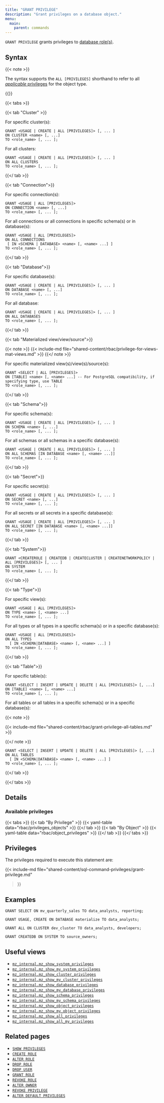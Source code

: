 ```yaml
---
title: "GRANT PRIVILEGE"
description: "Grant privileges on a database object."
menu:
  main:
    parent: commands
---
```


`GRANT PRIVILEGE` grants privileges to [database
role(s)](/manage/access-control/manage-roles/).

## Syntax

{{< note >}}

The syntax supports the `ALL [PRIVILEGES]` shorthand to refer to all
[*applicable* privileges](/sql/grant-privilege/#available-privileges) for the
object type.

{{</note>}}

{{< tabs >}}

<!-- ============ CLUSTER syntax ==============  -->

{{< tab "Cluster" >}}

For specific cluster(s):

```mzsql
GRANT <USAGE | CREATE | ALL [PRIVILEGES]> [, ... ]
ON CLUSTER <name> [, ...]
TO <role_name> [, ... ];
```

For all clusters:

```mzsql
GRANT <USAGE | CREATE | ALL [PRIVILEGES]> [, ... ]
ON ALL CLUSTERS
TO <role_name> [, ... ];
```
{{</ tab >}}

<!-- ================== Connection syntax ======================  -->

{{< tab "Connection">}}

For specific connection(s):

```mzsql
GRANT <USAGE | ALL [PRIVILEGES]>
ON CONNECTION <name> [, ...]
TO <role_name> [, ... ];
```

For all connections or all connections in specific schema(s) or in database(s):

```mzsql
GRANT <USAGE | ALL [PRIVILEGES]>
ON ALL CONNECTIONS
 [ IN <SCHEMA | DATABASE> <name> [, <name> ...] ]
TO <role_name> [, ... ];
```

{{</ tab >}}

<!-- ================== Database syntax =====================  -->

{{< tab "Database">}}

For specific database(s):

```mzsql
GRANT <USAGE | CREATE | ALL [PRIVILEGES]> [, ... ]
ON DATABASE <name> [, ...]
TO <role_name> [, ... ];
```

For all database:

```mzsql
GRANT <USAGE | CREATE | ALL [PRIVILEGES]> [, ... ]
ON ALL DATABASES
TO <role_name> [, ... ];
```

{{</ tab >}}

<!-- =============== Materialized view syntax ===================  -->

{{< tab "Materialized view/view/source">}}

{{< note >}}
{{< include-md file="shared-content/rbac/privilege-for-views-mat-views.md" >}}
{{</ note >}}

For specific materialized view(s)/view(s)/source(s):

```mzsql
GRANT <SELECT | ALL [PRIVILEGES]>
ON [TABLE] <name> [, <name> ...] -- For PostgreSQL compatibility, if specifying type, use TABLE
TO <role_name> [, ... ];
```

{{</ tab >}}

<!-- ==================== Schema syntax =====================  -->

{{< tab "Schema">}}

For specific schema(s):

```mzsql
GRANT <USAGE | CREATE | ALL [PRIVILEGES]> [, ... ]
ON SCHEMA <name> [, ...]
TO <role_name> [, ... ];
```

For all schemas or all schemas in a specific database(s):

```mzsql
GRANT <USAGE | CREATE | ALL [PRIVILEGES]> [, ... ]
ON ALL SCHEMAS [IN DATABASE <name> [, <name> ...]]
TO <role_name> [, ... ];
```

{{</ tab >}}

<!-- ==================== Secret syntax =====================  -->

{{< tab "Secret">}}

For specific secret(s):

```mzsql
GRANT <USAGE | CREATE | ALL [PRIVILEGES]> [, ... ]
ON SECRET <name> [, ...]
TO <role_name> [, ... ];
```

For all secrets or all secrets in a specific database(s):

```mzsql
GRANT <USAGE | CREATE | ALL [PRIVILEGES]> [, ... ]
ON ALL SECRET [IN DATABASE <name> [, <name> ...]]
TO <role_name> [, ... ];
```

{{</ tab >}}

<!-- ==================== System syntax =====================  -->

{{< tab "System">}}

```mzsql
GRANT <CREATEROLE | CREATEDB | CREATECLUSTER | CREATENETWORKPOLICY | ALL [PRIVILEGES]> [, ... ]
ON SYSTEM
TO <role_name> [, ... ];
```

{{</ tab >}}

<!-- ==================== Type syntax =======================  -->

{{< tab "Type">}}

For specific view(s):

```mzsql
GRANT <USAGE | ALL [PRIVILEGES]>
ON TYPE <name> [, <name> ...]
TO <role_name> [, ... ];
```

For all types or all types in a specific schema(s) or in a specific database(s):

```mzsql
GRANT <USAGE | ALL [PRIVILEGES]>
ON ALL TYPES
  [ IN <SCHEMA|DATABASE> <name> [, <name> ...] ]
TO <role_name> [, ... ];
```

{{</ tab >}}

<!-- ======================= Table syntax =====================  -->

{{< tab "Table">}}

For specific table(s):

```mzsql
GRANT <SELECT | INSERT | UPDATE | DELETE | ALL [PRIVILEGES]> [, ...]
ON [TABLE] <name> [, <name> ...]
TO <role_name> [, ... ];
```

For all tables or all tables in a specific schema(s) or in a specific database(s):

{{< note >}}

{{< include-md file="shared-content/rbac/grant-privilege-all-tables.md" >}}

{{</ note >}}

```mzsql
GRANT <SELECT | INSERT | UPDATE | DELETE | ALL [PRIVILEGES]> [, ...]
ON ALL TABLES
  [ IN <SCHEMA|DATABASE> <name> [, <name> ...] ]
TO <role_name> [, ... ];
```

{{</ tab >}}

{{</ tabs >}}

## Details

### Available privileges

{{< tabs >}}
{{< tab "By Privilege" >}}
{{< yaml-table data="rbac/privileges_objects" >}}
{{</ tab >}}
{{< tab "By Object" >}}
{{< yaml-table data="rbac/object_privileges" >}}
{{</ tab >}}
{{</ tabs >}}

## Privileges

The privileges required to execute this statement are:

{{< include-md file="shared-content/sql-command-privileges/grant-privilege.md"
>}}

## Examples

```mzsql
GRANT SELECT ON mv_quarterly_sales TO data_analysts, reporting;
```

```mzsql
GRANT USAGE, CREATE ON DATABASE materialize TO data_analysts;
```

```mzsql
GRANT ALL ON CLUSTER dev_cluster TO data_analysts, developers;
```

```mzsql
GRANT CREATEDB ON SYSTEM TO source_owners;
```

## Useful views

- [`mz_internal.mz_show_system_privileges`](/sql/system-catalog/mz_internal/#mz_show_system_privileges)
- [`mz_internal.mz_show_my_system_privileges`](/sql/system-catalog/mz_internal/#mz_show_my_system_privileges)
- [`mz_internal.mz_show_cluster_privileges`](/sql/system-catalog/mz_internal/#mz_show_cluster_privileges)
- [`mz_internal.mz_show_my_cluster_privileges`](/sql/system-catalog/mz_internal/#mz_show_my_cluster_privileges)
- [`mz_internal.mz_show_database_privileges`](/sql/system-catalog/mz_internal/#mz_show_database_privileges)
- [`mz_internal.mz_show_my_database_privileges`](/sql/system-catalog/mz_internal/#mz_show_my_database_privileges)
- [`mz_internal.mz_show_schema_privileges`](/sql/system-catalog/mz_internal/#mz_show_schema_privileges)
- [`mz_internal.mz_show_my_schema_privileges`](/sql/system-catalog/mz_internal/#mz_show_my_schema_privileges)
- [`mz_internal.mz_show_object_privileges`](/sql/system-catalog/mz_internal/#mz_show_object_privileges)
- [`mz_internal.mz_show_my_object_privileges`](/sql/system-catalog/mz_internal/#mz_show_my_object_privileges)
- [`mz_internal.mz_show_all_privileges`](/sql/system-catalog/mz_internal/#mz_show_all_privileges)
- [`mz_internal.mz_show_all_my_privileges`](/sql/system-catalog/mz_internal/#mz_show_all_my_privileges)

## Related pages

- [`SHOW PRIVILEGES`](../show-privileges)
- [`CREATE ROLE`](../create-role)
- [`ALTER ROLE`](../alter-role)
- [`DROP ROLE`](../drop-role)
- [`DROP USER`](../drop-user)
- [`GRANT ROLE`](../grant-role)
- [`REVOKE ROLE`](../revoke-role)
- [`ALTER OWNER`](../alter-owner)
- [`REVOKE PRIVILEGE`](../revoke-privilege)
- [`ALTER DEFAULT PRIVILEGES`](../alter-default-privileges)
